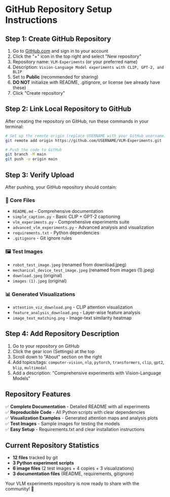 # GitHub Repository Setup Instructions

## Step 1: Create GitHub Repository

1. Go to [GitHub.com](https://github.com) and sign in to your account
2. Click the "+" icon in the top right and select "New repository"
3. Repository name: `VLM-Experiments` (or your preferred name)
4. Description: `Vision-Language Model experiments with CLIP, GPT-2, and BLIP`
5. Set to **Public** (recommended for sharing)
6. **DO NOT** initialize with README, .gitignore, or license (we already have these)
7. Click "Create repository"

## Step 2: Link Local Repository to GitHub

After creating the repository on GitHub, run these commands in your terminal:

```bash
# Set up the remote origin (replace USERNAME with your GitHub username)
git remote add origin https://github.com/USERNAME/VLM-Experiments.git

# Push the code to GitHub
git branch -M main
git push -u origin main
```

## Step 3: Verify Upload

After pushing, your GitHub repository should contain:

### 📁 Core Files
- `README.md` - Comprehensive documentation
- `simple_caption.py` - Basic CLIP + GPT-2 captioning
- `vlm_experiments.py` - Comprehensive experiments suite  
- `advanced_vlm_experiments.py` - Advanced analysis and visualization
- `requirements.txt` - Python dependencies
- `.gitignore` - Git ignore rules

### 🖼️ Test Images
- `robot_test_image.jpeg` (renamed from download.jpeg)
- `mechanical_device_test_image.jpeg` (renamed from images (1).jpeg)
- `download.jpeg` (original)
- `images (1).jpeg` (original)

### 📊 Generated Visualizations
- `attention_viz_download.png` - CLIP attention visualization
- `feature_analysis_download.png` - Layer-wise feature analysis
- `image_text_matching.png` - Image-text similarity heatmap

## Step 4: Add Repository Description

1. Go to your repository on GitHub
2. Click the gear icon (Settings) at the top
3. Scroll down to "About" section on the right
4. Add topics/tags: `computer-vision`, `nlp`, `pytorch`, `transformers`, `clip`, `gpt2`, `blip`, `multimodal`
5. Add a description: "Comprehensive experiments with Vision-Language Models"

## Repository Features

✅ **Complete Documentation** - Detailed README with all experiments  
✅ **Reproducible Code** - All Python scripts with clear dependencies  
✅ **Visualization Examples** - Generated attention maps and analysis plots  
✅ **Test Images** - Sample images for testing the models  
✅ **Easy Setup** - Requirements.txt and clear installation instructions  

## Current Repository Statistics

- **12 files** tracked by git
- **3 Python experiment scripts** 
- **6 image files** (2 test images + 4 copies + 3 visualizations)
- **3 documentation files** (README, requirements, gitignore)

Your VLM experiments repository is now ready to share with the community! 🚀 